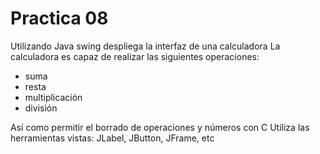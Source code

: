 # Practica 08

Utilizando Java swing despliega la interfaz de una calculadora
La calculadora es capaz de realizar las siguientes operaciones:
* suma
* resta
* multiplicación
* división

Así como permitir el borrado de operaciones y números con C
Utiliza las herramientas vistas: JLabel, JButton, JFrame, etc
